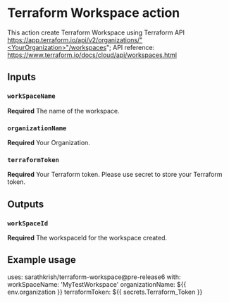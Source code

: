 # Terraform Workspace action

This action create Terraform Workspace using Terraform API
https://app.terraform.io/api/v2/organizations/"<YourOrganization>"/workspaces";
API reference: https://www.terraform.io/docs/cloud/api/workspaces.html

## Inputs

### `workSpaceName`

**Required** The name of the workspace.

### `organizationName`

**Required** Your Organization.

### `terraformToken`

**Required** Your Terraform token. Please use secret to store your Terraform token.

## Outputs

### `workSpaceId`

**Required** The workspaceId for the workspace created.

## Example usage

uses: sarathkrish/terraform-workspace@pre-release6
with:
    workSpaceName: 'MyTestWorkspace'
    organizationName: ${{ env.organization }}
    terraformToken: ${{ secrets.Terraform_Token }}